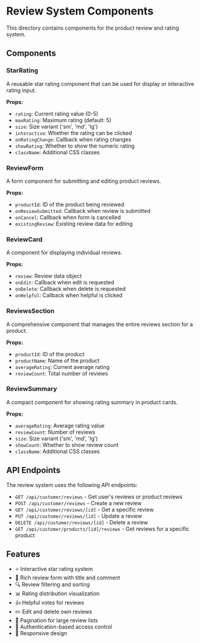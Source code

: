 # Review System Components

This directory contains components for the product review and rating system.

## Components

### StarRating
A reusable star rating component that can be used for display or interactive rating input.

**Props:**
- `rating`: Current rating value (0-5)
- `maxRating`: Maximum rating (default: 5)
- `size`: Size variant ('sm', 'md', 'lg')
- `interactive`: Whether the rating can be clicked
- `onRatingChange`: Callback when rating changes
- `showRating`: Whether to show the numeric rating
- `className`: Additional CSS classes

### ReviewForm
A form component for submitting and editing product reviews.

**Props:**
- `productId`: ID of the product being reviewed
- `onReviewSubmitted`: Callback when review is submitted
- `onCancel`: Callback when form is cancelled
- `existingReview`: Existing review data for editing

### ReviewCard
A component for displaying individual reviews.

**Props:**
- `review`: Review data object
- `onEdit`: Callback when edit is requested
- `onDelete`: Callback when delete is requested
- `onHelpful`: Callback when helpful is clicked

### ReviewsSection
A comprehensive component that manages the entire reviews section for a product.

**Props:**
- `productId`: ID of the product
- `productName`: Name of the product
- `averageRating`: Current average rating
- `reviewCount`: Total number of reviews

### ReviewSummary
A compact component for showing rating summary in product cards.

**Props:**
- `averageRating`: Average rating value
- `reviewCount`: Number of reviews
- `size`: Size variant ('sm', 'md', 'lg')
- `showCount`: Whether to show review count
- `className`: Additional CSS classes

## API Endpoints

The review system uses the following API endpoints:

- `GET /api/customer/reviews` - Get user's reviews or product reviews
- `POST /api/customer/reviews` - Create a new review
- `GET /api/customer/reviews/[id]` - Get a specific review
- `PUT /api/customer/reviews/[id]` - Update a review
- `DELETE /api/customer/reviews/[id]` - Delete a review
- `GET /api/customer/products/[id]/reviews` - Get reviews for a specific product

## Features

- ⭐ Interactive star rating system
- 📝 Rich review form with title and comment
- 🔍 Review filtering and sorting
- 📊 Rating distribution visualization
- 👍 Helpful votes for reviews
- ✏️ Edit and delete own reviews
- 📄 Pagination for large review lists
- 🔐 Authentication-based access control
- 📱 Responsive design
